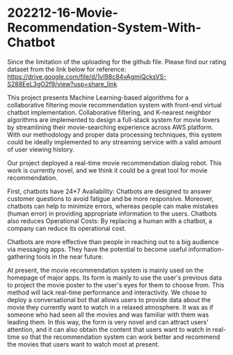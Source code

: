 # 202212-16-Movie-Recommendation-System-With-Chatbot

Since the limitation of the uploading for the github file. Please find our rating dataset from the link below for reference: https://drive.google.com/file/d/1vl98c84vAgmjQcksVS-S288EeL3gO2f9/view?usp=share_link

This project presents Machine Learning-based algorithms for a collaborative filtering movie recommendation system with front-end virtual chatbot implementation. Collaborative filtering, and K-nearest neighbor algorithms are implemented to design a full-stack system for movie lovers by streamlining their movie-searching experience across AWS platform. With our methodology and proper data processing techniques, this system could be ideally implemented to any streaming service with a valid amount of user viewing history.

Our project deployed a real-time movie recommendation dialog robot. This work is currently novel, and we think it could be a great tool for movie recommendation.

First, chatbots have 24*7 Availability: Chatbots are designed to answer customer questions to avoid fatigue and be more responsive. Moreover, chatbots can help to minimize errors, whereas people can make mistakes (human error) in providing appropriate information to the users. Chatbots also reduces Operational Costs: By replacing a human with a chatbot, a company can reduce its operational cost.

Chatbots are more effective than people in reaching out to a big audience via messaging apps. They have the potential to become useful information-gathering tools in the near future.

At present, the movie recommendation system is mainly used on the homepage of major apps. Its form is mainly to use the user's previous data to project the movie poster to the user's eyes for them to choose from. This method will lack real-time performance and interactivity. We chose to deploy a conversational bot that allows users to provide data about the movie they currently want to watch in a relaxed atmosphere. It was as if someone who had seen all the movies and was familiar with them was leading them. In this way, the form is very novel and can attract users' attention, and it can also obtain the content that users want to watch in real-time so that the recommendation system can work better and recommend the movies that users want to watch most at present.
